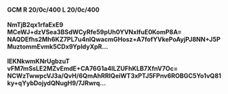 #### GCM R 20/0c/400 L 20/0c/400
**NmTjB2qx1rfaExE9**<br/>**MCeWJ+dzVSea3BSdWCyRfe59pUh0YVNxIfuE0KomP8A=**<br/>**NAQDEfhs2Mh6KZ7PL7u4nIQwacmGHosz+A7fofYVkePoAyjPJ8NN+J5PMuztommEvmk5CDx9YpIdyXpR...**<br/><br/>
**lEKNkwmKNrUgbzuT**<br/>**vFM7mSsLE2MZvEmdE+CA76G1a4ILZUFhKLB7XfnV7Oc=**<br/>**NCWzTwwpcVJ3a/QvH/6QmAhRRlQeiWT3xPTJ5FPnv6ROBGC5Yo1vQ81ky+qYybDojydQNugH9/7JRwrq...**